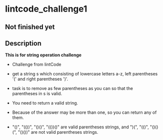 # lintcode_challenge1

## Not finished yet

## Description

**This is for string operation challenge**

* Challenge from lintCode

* get a string s which consisting of lowercase letters a-z, left parentheses '(' and right parentheses ')'.

* task is to remove as few parentheses as you can so that the parentheses in s is valid.

* You need to return a valid string.

* Because of the answer may be more than one, so you can return any of them.

* "()", "(())", "()()", "(())()" are valid parentheses strings, and ")(", "(()", "()()(", "()())" are not valid parentheses strings.